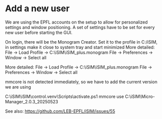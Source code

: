 # Add a new user

We are using the EPFL accounts on the setup to allow for personalized settings and window positioning. A set of settings have to be set for every new user before starting the GUI.

On login, there will be the Monogram Creator. Set it to the profile in C:/iSIM, in settings make it close to system tray and start minimized
More detailed:
File -> Load Profile -> C:\iSIM\iSIM_plus.monogram
File -> Preferences -> Window -> Select all

More detailed:
File -> Load Profile -> C:\iSIM\iSIM_plus.monogram
File -> Preferences -> Window -> Select all

mmcore is not detected immediately, so we have to add the current version we are using

C:\iSIM\iSIM\control\.venv\Scripts\activate.ps1
mmcore use C:\iSIM\Micro-Manager_2.0.3_20250523


See also:
https://github.com/LEB-EPFL/iSIM/issues/55